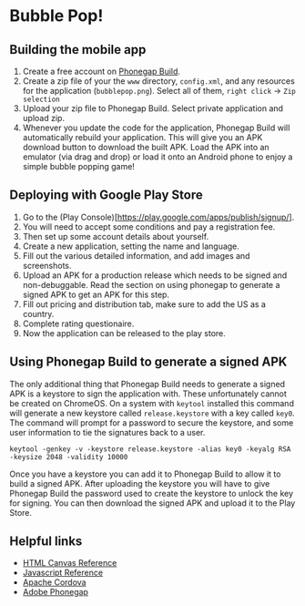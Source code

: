 # Bubble Pop!

## Building the mobile app

1. Create a free account on [Phonegap Build](https://build.phonegap.com/).
2. Create a zip file of your the `www` directory, `config.xml`, and any resources for the application (`bubblepop.png`). Select all of them, `right click` -> `Zip selection`
3. Upload your zip file to Phonegap Build. Select private application and upload zip.
4. Whenever you update the code for the application, Phonegap Build will automatically rebuild your application. This will give you an APK download button to download the built APK. Load the APK into an emulator (via drag and drop) or load it onto an Android phone to enjoy a simple bubble popping game!

## Deploying with Google Play Store

1. Go to the (Play Console)[https://play.google.com/apps/publish/signup/].
2. You will need to accept some conditions and pay a registration fee.
3. Then set up some account details about yourself.
4. Create a new application, setting the name and language.
5. Fill out the various detailed information, and add images and screenshots.
6. Upload an APK for a production release which needs to be signed and non-debuggable. Read the section on using phonegap to generate a signed APK to get an APK for this step.
6. Fill out pricing and distribution tab, make sure to add the US as a country.
7. Complete rating questionaire.
8. Now the application can be released to the play store.

## Using Phonegap Build to generate a signed APK

The only additional thing that Phonegap Build needs to generate a
signed APK is a keystore to sign the application with. These
unfortunately cannot be created on ChromeOS. On a system with
`keytool` installed this command will generate a new keystore called
`release.keystore` with a key called `key0`. The command will prompt
for a password to secure the keystore, and some user information to
tie the signatures back to a user.

```keytool -genkey -v -keystore release.keystore -alias key0 -keyalg RSA -keysize 2048 -validity 10000```

Once you have a keystore you can add it to Phonegap Build to allow it
to build a signed APK. After uploading the keystore you will have to
give Phonegap Build the password used to create the keystore to unlock
the key for signing. You can then download the signed APK and upload
it to the Play Store.

## Helpful links

* [HTML Canvas Reference](https://www.w3schools.com/tags/ref_canvas.asp)
* [Javascript Reference](https://developer.mozilla.org/en-US/docs/Web/JavaScript/Reference)
* [Apache Cordova](https://cordova.apache.org/docs/en/latest/)
* [Adobe Phonegap](http://docs.phonegap.com/)
